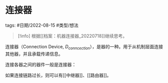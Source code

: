 # 连接器



tags: #日期/2022-08-15 #类型/想法  

> [!info] 
> 根据[[档案：机器连接器_20220718]]继续思考。

连接器（Connection Device, $D_{conncection}$），是器的一种。用于从机制层面连接其他器，并且承载传递信息。

连接各器之间的器件一般是连接器：

如果连接链路过长，则可以有[[中继器]]、[[路由器]]。